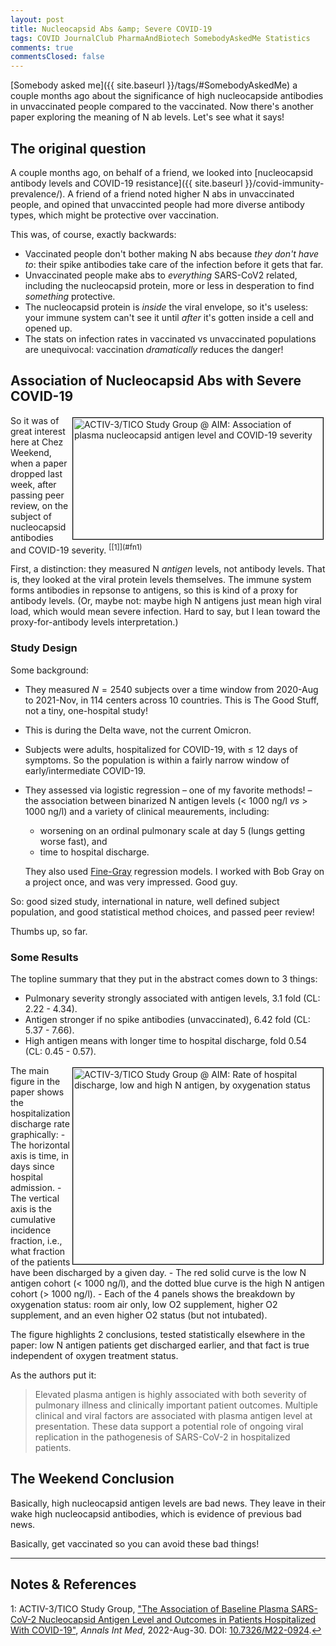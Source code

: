 ```yaml
---
layout: post
title: Nucleocapsid Abs &amp; Severe COVID-19
tags: COVID JournalClub PharmaAndBiotech SomebodyAskedMe Statistics
comments: true
commentsClosed: false
---
```


[Somebody asked me]({{ site.baseurl }}/tags/#SomebodyAskedMe) a couple months ago about the
significance of high nucleocapside antibodies in unvaccinated people compared to the
vaccinated.  Now there's another paper exploring the meaning of N ab levels.  Let's see
what it says!  


## The original question  

A couple months ago, on behalf of a friend, we looked into
[nucleocapsid antibody levels and COVID-19 resistance]({{ site.baseurl }}/covid-immunity-prevalence/).
A friend of a friend noted higher N abs in unvaccinated people, and opined that
unvaccinted people had more diverse antibody types, which might be protective over
vaccination.  

This was, of course, exactly backwards:  
- Vaccinated people don't bother making N abs because _they don't have to_: their spike
  antibodies take care of the infection before it gets that far.  
- Unvaccinated people make abs to _everything_ SARS-CoV2 related, including the
  nucleocapsid protein, more or less in desperation to find _something_ protective.  
- The nucleocapsid protein is _inside_ the viral envelope, so it's useless: your immune
  system can't see it until _after_ it's gotten inside a cell and opened up.  
- The stats on infection rates in vaccinated vs unvaccinated populations are unequivocal:
  vaccination _dramatically_ reduces the danger!  
  

## Association of Nucleocapsid Abs with Severe COVID-19  

<img src="{{ site.baseurl }}/images/2022-09-06-n-abs-severe-covid-19-aim-1.jpg" width="400" height="194" alt="ACTIV-3/TICO Study Group @ AIM: Association of plasma nucleocapsid antigen level and COVID-19 severity" title="ACTIV-3/TICO Study Group @ AIM: Association of plasma nucleocapsid antigen level and COVID-19 severity" style="float: right; margin: 3px 3px 3px 3px; border: 1px solid #000000;">
So it was of great interest here at Chez Weekend, when a paper dropped last week, after
passing peer review, on the subject of nucleocapsid antibodies and COVID-19 severity.
<sup id="fn1a">[[1]](#fn1)</sup>  

First, a distinction: they measured N _antigen_ levels, not antibody levels.  That is,
they looked at the viral protein levels themselves.  The immune system forms antibodies in
repsonse to antigens, so this is kind of a proxy for antibody levels.  (Or, maybe not:
maybe high N antigens just mean high viral load, which would mean severe infection.  Hard
to say, but I lean toward the proxy-for-antibody levels interpretation.)  

### Study Design  

Some background:  

- They measured $N = 2540$ subjects over a time window from 2020-Aug to 2021-Nov, in 114
  centers across 10 countries.  This is The Good Stuff, not a tiny, one-hospital study!  

- This is during the Delta wave, not the current Omicron.  

- Subjects were adults, hospitalized for COVID-19, with &le; 12 days of symptoms.  So the
  population is within a fairly narrow window of early/intermediate COVID-19.  

- They assessed via logistic regression &ndash; one of my favorite methods! &ndash; the
  association between binarized N antigen levels (&lt; 1000 ng/l _vs_ &gt; 1000 ng/l)
  and a variety of clinical meaurements, including:  
  -  worsening on an ordinal pulmonary scale at day 5 (lungs getting worse fast), and 
  - time to hospital discharge.  

  They also used [Fine-Gray](https://en.wikipedia.org/wiki/Relative_survival) regression models.  I
  worked with Bob Gray on a project once, and was very impressed.  Good guy.  
  
So: good sized study, international in nature, well defined subject population, and good
statistical method choices, and passed peer review!  

Thumbs up, so far.  

### Some Results  

The topline summary that they put in the abstract comes down to 3 things:  

- Pulmonary severity strongly associated with antigen levels, 3.1 fold (CL: 2.22 - 4.34).  
- Antigen stronger if no spike antibodies (unvaccinated), 6.42 fold (CL: 5.37 - 7.66).  
- High antigen means with longer time to hospital discharge, fold 0.54 (CL: 0.45 -  0.57).  

<a href="{{ site.baseurl }}/images/2022-09-06-n-abs-severe-covid-19-aim-2.jpg">
  <img src="{{ site.baseurl }}/images/2022-09-06-n-abs-severe-covid-19-aim-2-thumb.jpg" width="400" height="314" alt="ACTIV-3/TICO Study Group @ AIM: Rate of hospital discharge, low and high N antigen, by oxygenation status" title="ACTIV-3/TICO Study Group @ AIM: Rate of hospital discharge, low and high N antigen, by oxygenation status" style="float: right; margin: 3px 3px 3px 3px; border: 1px solid #000000;">
</a>
The main figure in the paper shows the hospitalization discharge rate graphically:  
- The horizontal axis is time, in days since hospital admission.  
- The vertical axis is the cumulative incidence fraction, i.e., what fraction of the
  patients have been discharged by a given day.  
- The red solid curve is the low N antigen cohort (&lt; 1000 ng/l), and the dotted blue
  curve is the high N antigen cohort (&gt; 1000 ng/l).  
- Each of the 4 panels shows the breakdown by oxygenation status: room air only, low O2
  supplement, higher O2 supplement, and an even higher O2 status (but not intubated).  

The figure highlights 2 conclusions, tested statistically elsewhere in the paper: low N
antigen patients get discharged earlier, and that fact is true independent of oxygen
treatment status.  

As the authors put it:  

> Elevated plasma antigen is highly associated with both severity of pulmonary illness and
> clinically important patient outcomes. Multiple clinical and viral factors are
> associated with plasma antigen level at presentation. These data support a potential
> role of ongoing viral replication in the pathogenesis of SARS-CoV-2 in hospitalized
> patients.  


## The Weekend Conclusion  

Basically, high nucleocapsid antigen levels are bad news.  They leave in their wake high
nucleocapsid antibodies, which is evidence of previous bad news.  

Basically, get vaccinated so you can avoid these bad things!  

---

## Notes &amp; References  

<!--
<sup id="fn1a">[[1]](#fn1)</sup>

<a id="fn1">1</a>: ***, ["***"](***), *** [↩](#fn1a)  

<a href="{{ site.baseurl }}/images/***">
  <img src="{{ site.baseurl }}/images/***" width="400" height="***" alt="***" title="***" style="float: right; margin: 3px 3px 3px 3px; border: 1px solid #000000;">
</a>

<iframe width="400" height="224" src="***" allow="accelerometer; encrypted-media; gyroscope; picture-in-picture" allowfullscreen style="float: right; margin: 3px 3px 3px 3px; border: 1px solid #000000;"></iframe>
-->

<a id="fn1">1</a>: ACTIV-3/TICO Study Group, ["The Association of Baseline Plasma SARS-CoV-2 Nucleocapsid Antigen Level and Outcomes in Patients Hospitalized With COVID-19"](https://www.acpjournals.org/doi/10.7326/M22-0924), _Annals Int Med_, 2022-Aug-30.  DOI: [10.7326/M22-0924](https://doi.org/10.7326/M22-0924).[↩](#fn1a)  
